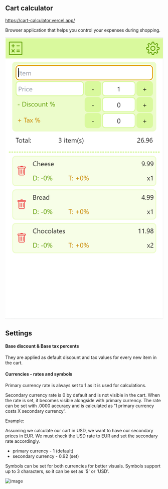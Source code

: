 ## Cart calculator
https://cart-calculator.vercel.app/

Browser application that helps you control your expenses during shopping.

![](public/screenshots/img.png)

## Settings

#### Base discount & Base tax percents

They are applied as default discount and tax values for every new item in the cart.

#### Currencies - rates and symbols

Primary currency rate is always set to 1 as it is used for calculations.

Secondary currency rate is 0 by default and is not visible in the cart. When the rate is set, it becomes visible alongside with primary currency. The rate can be set with .0000 accuracy and is calculated as '1 primary currency costs X secondary currency'.

Example:

Assuming we calculate our cart in USD, we want to have our secondary prices in EUR. We must check the USD rate to EUR and set the secondary rate accordingly.

- primary currency - 1 (default)
- secondary currency - 0.92 (set)

Symbols can be set for both currencies for better visuals. Symbols support up to 3 characters, so it can be set as '$' or 'USD'.

![image](https://user-images.githubusercontent.com/57418284/214973696-11392333-7451-4c98-9aeb-c9c65f7211f4.png)

